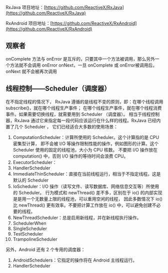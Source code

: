 RxJava 项目地址：[https://github.com/ReactiveX/RxJava](https://github.com/ReactiveX/RxJava)

RxAndroid 项目地址：[https://github.com/ReactiveX/RxAndroid](https://github.com/ReactiveX/RxAndroid)


## 观察者
onComplete 方法与 onError 是互斥的，只要其中一个方法被调用，那么另外一个方法就不会调用
onError
onNext，一旦 onComplete 或 onError被调用后，onNext 就不会被再次调用
 
 ## 线程控制——Scheduler（调度器）
 在不指定线程的情况下， RxJava 遵循的是线程不变的原则，即：在哪个线程调用 subscribe()，就在哪个线程生产事件；
 在哪个线程生产事件，就在哪个线程消费事件。如果需要切换线程，就需要用到 Scheduler （调度器）。
 相当于线程控制器，RxJava 通过它来指定每一段代码应该运行在什么样的线程。RxJava 已经内置了几个 Scheduler ，
 它们已经适合大多数的使用场景：
 1. ComputationScheduler：计算所使用的 Scheduler。这个计算指的是 CPU 密集型计算，
 即不会被 I/O 等操作限制性能的操作，例如图形的计算。这个 Scheduler 使用的固定的线程池，大小为 CPU 核数。
 不要把 I/O 操作放在 computation() 中，否则 I/O 操作的等待时间会浪费 CPU。
 2. ExecutorScheduler：
 3. HandlerScheduler
 4. ImmediateThinScheduler：直接在当前线程运行，相当于不指定线程。这是默认的 Scheduler
 5. IoScheduler：I/O 操作（读写文件、读写数据库、网络信息交互等）所使用的 Scheduler。
 行为模式和 newThread() 差不多，区别在于 io() 的内部实现是是用一个无数量上限的线程池，可以重用空闲的线程，
 因此多数情况下 io() 比 newThread() 更有效率。不要把计算工作放在 io() 中，可以避免创建不必要的线程。
 6. NewThreadScheduler：总是启用新线程，并在新线程执行操作。
 7. SchedulerWhen
 8. SingleScheduler
 9. TestScheduler
 10. TrampolineScheduler
 
 另外，Android 还有 2 个专用的调度器：
 1. AndroidSchedulers：它指定的操作将在 Android 主线程运行。
 2. HandlerScheduler